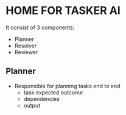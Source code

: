# HOME FOR TASKER AI

It consist of 3 components:

- Planner
- Resolver
- Reviewer

## Planner

- Responsible for planning tasks end to end
  - task expected outcome
  - dependencies
  - output

